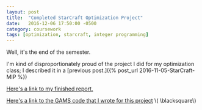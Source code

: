```yaml
---
layout: post
title:  "Completed StarCraft Optimization Project"
date:   2016-12-06 17:50:00 -0500
category: coursework 
tags: [optimization, starcraft, integer programming] 
---
```


Well, it's the end of the semester. 

I'm kind of disproportionately proud of the project I did for my 
optimization class; I described it in a 
[previous post.]({% post_url 2016-11-05-StarCraft-MIP %})

[Here's a link to my finished report.]({{site.url}}/assets/coursework/dmerrell-writeup.pdf)

[Here's a link to the GAMS code that I wrote for this project]({{site.url}}/assets/coursework/sc-mip-model.gms)
\\( \blacksquare\\)  


